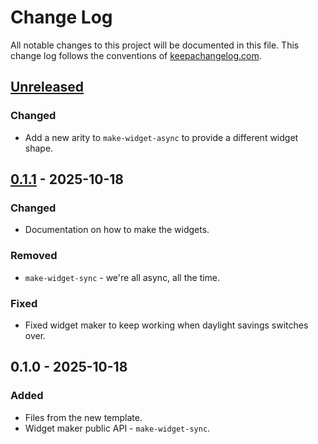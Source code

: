 # Change Log
All notable changes to this project will be documented in this file. This change log follows the conventions of [keepachangelog.com](https://keepachangelog.com/).

## [Unreleased]
### Changed
- Add a new arity to `make-widget-async` to provide a different widget shape.

## [0.1.1] - 2025-10-18
### Changed
- Documentation on how to make the widgets.

### Removed
- `make-widget-sync` - we're all async, all the time.

### Fixed
- Fixed widget maker to keep working when daylight savings switches over.

## 0.1.0 - 2025-10-18
### Added
- Files from the new template.
- Widget maker public API - `make-widget-sync`.

[Unreleased]: https://sourcehost.site/your-name/clojure-sql-builder/compare/0.1.1...HEAD
[0.1.1]: https://sourcehost.site/your-name/clojure-sql-builder/compare/0.1.0...0.1.1
